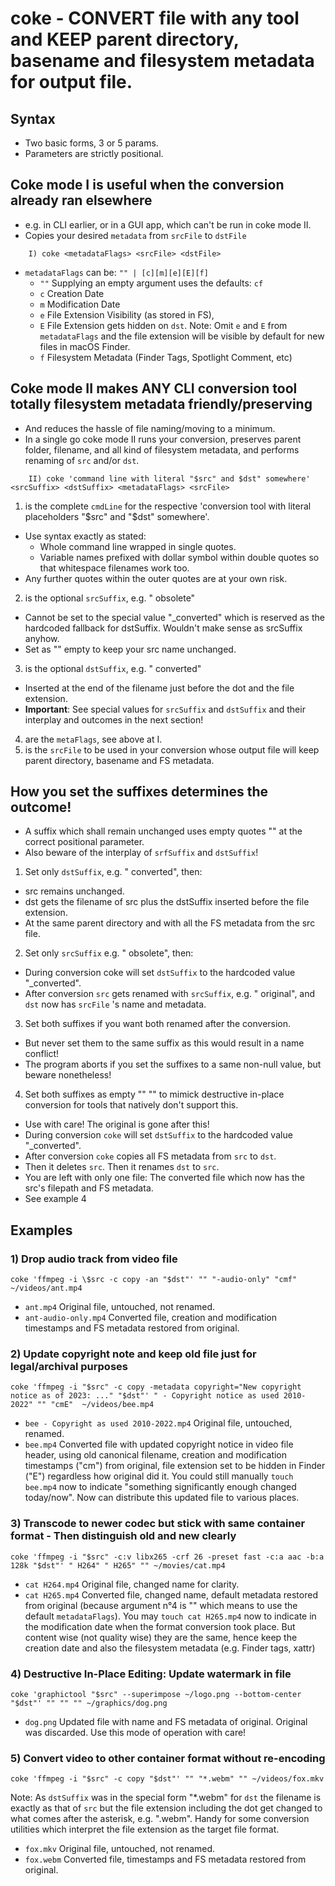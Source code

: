 # coke - CONVERT file with any tool and KEEP parent directory, basename and filesystem metadata for output file.

## Syntax
- Two basic forms, 3 or 5 params.
- Parameters are strictly positional.

## Coke mode I is useful when the conversion already ran elsewhere
- e.g. in CLI earlier, or in a GUI app, which can't be run in coke mode II.
- Copies your desired `metadata` from `srcFile` to `dstFile`

```
	I) coke <metadataFlags> <srcFile> <dstFile>
```

- `metadataFlags` can be: `"" | [c][m][e][E][f]`
  - `""` Supplying an empty argument uses the defaults: `cf`
  - `c`  Creation Date
  - `m`  Modification Date
  - `e`  File Extension Visibility (as stored in FS),
  - `E`  File Extension gets hidden on `dst`. Note: Omit `e` and `E` from `metadataFlags` and the file extension will be visible by default for new files in macOS Finder.
  - `f`  Filesystem Metadata (Finder Tags, Spotlight Comment, etc)


## Coke mode II makes ANY CLI conversion tool totally filesystem metadata friendly/preserving

- And reduces the hassle of file naming/moving to a minimum.
- In a single go coke mode II runs your conversion, preserves parent folder, filename, and all kind of filesystem metadata, and performs renaming of `src` and/or `dst`.


```
	II) coke 'command line with literal "$src" and $dst" somewhere' <srcSuffix> <dstSuffix> <metadataFlags> <srcFile>
```

1. is the complete `cmdLine` for the respective 'conversion tool with literal placeholders "$src" and "$dst" somewhere'.
  - Use syntax exactly as stated:
     - Whole command line wrapped in single quotes.
     - Variable names prefixed with dollar symbol within double quotes so that whitespace filenames work too.
  - Any further quotes within the outer quotes are at your own risk.
2. is the optional `srcSuffix`, e.g. " obsolete"
  - Cannot be set to the special value "_converted" which is reserved as the hardcoded fallback for dstSuffix. Wouldn't make sense as srcSuffix anyhow.
  - Set as "" empty to keep your src name unchanged.
3. is the optional `dstSuffix`, e.g. " converted"
  - Inserted at the end of the filename just before the dot and the file extension.
  - **Important**: See special values for `srcSuffix` and `dstSuffix` and their interplay and outcomes in the next section!
4. are the `metaFlags`, see above at I.
5. is the `srcFile` to be used in your conversion whose output file will keep parent directory, basename and FS metadata.


## How you set the suffixes determines the outcome!

- A suffix which shall remain unchanged uses empty quotes "" at the correct positional parameter.
- Also beware of the interplay of `srfSuffix` and `dstSuffix`!

1. Set only `dstSuffix`, e.g. " converted", then:
  - src remains unchanged.
  - dst gets the filename of src plus the dstSuffix inserted before the file extension.
  - At the same parent directory and with all the FS metadata from the src file.
2. Set only `srcSuffix` e.g. " obsolete", then:
  - During conversion coke will set `dstSuffix` to the hardcoded value "_converted".
  - After conversion `src` gets renamed with `srcSuffix`, e.g. " original", and `dst` now has `srcFile` 's name and metadata.
3. Set both suffixes if you want both renamed after the conversion.
  - But never set them to the same suffix as this would result in a name conflict!
  - The program aborts if you set the suffixes to a same non-null value, but beware nonetheless!
4. Set both suffixes as empty "" "" to mimick destructive in-place conversion for tools that natively don't support this.
  - Use with care! The original is gone after this!
  - During conversion `coke` will set `dstSuffix` to the hardcoded value "_converted".
  - After conversion `coke` copies all FS metadata from `src` to `dst`.
  - Then it deletes `src`. Then it renames `dst` to `src`.
  - You are left with only one file: The converted file which now has the src's filepath and FS metadata.
  - See example 4


## Examples

### 1) Drop audio track from video file

	coke 'ffmpeg -i \$src -c copy -an "$dst"' "" "-audio-only" "cmf" ~/videos/ant.mp4

  - `ant.mp4`             Original file, untouched, not renamed.
  - `ant-audio-only.mp4`  Converted file, creation and modification timestamps and FS metadata restored from original.


### 2) Update copyright note and keep old file just for legal/archival purposes

	coke 'ffmpeg -i "$src" -c copy -metadata copyright="New copyright notice as of 2023: ..." "$dst"' " - Copyright notice as used 2010-2022" "" "cmE"  ~/videos/bee.mp4

  - `bee - Copyright as used 2010-2022.mp4`   Original file, untouched, renamed.
  - `bee.mp4`   Converted file with updated copyright notice in video file header, using old canonical filename, creation and modification timestamps ("cm") from original, file extension set to be hidden in Finder ("E") regardless how original did it. You could still manually `touch bee.mp4` now to indicate "something significantly enough changed today/now". Now can distribute this updated file to various places.


### 3) Transcode to newer codec but stick with same container format - Then distinguish old and new clearly

	coke 'ffmpeg -i "$src" -c:v libx265 -crf 26 -preset fast -c:a aac -b:a 128k "$dst"' " H264" " H265" "" ~/movies/cat.mp4

  - `cat H264.mp4`  Original file, changed name for clarity.
  - `cat H265.mp4`  Converted file, changed name, default metadata restored from original (because argument n°4 is "" which means to use the default `metadataFlags`). You may `touch cat H265.mp4` now to indicate in the modification date when the format conversion took place. But content wise (not quality wise) they are the same, hence keep the creation date and also the filesystem metadata (e.g. Finder tags, xattr)


### 4) Destructive In-Place Editing: Update watermark in file

	coke 'graphictool "$src" --superimpose ~/logo.png --bottom-center "$dst"' "" "" "" ~/graphics/dog.png

  - `dog.png`   Updated file with name and FS metadata of original. Original was discarded. Use this mode of operation with care!


### 5) Convert video to other container format without re-encoding

	coke 'ffmpeg -i "$src" -c copy "$dst"' "" "*.webm" "" ~/videos/fox.mkv


Note: As `dstSuffix` was in the special form "*.webm" for `dst` the filename is exactly as that of `src` but the file extension including the dot get changed to what comes after the asterisk, e.g. ".webm". Handy for some conversion utilities which interpret the file extension as the target file format.

  - `fox.mkv`   Original file, untouched, not renamed.
  - `fox.webm`  Converted file, timestamps and FS metadata restored from original.
